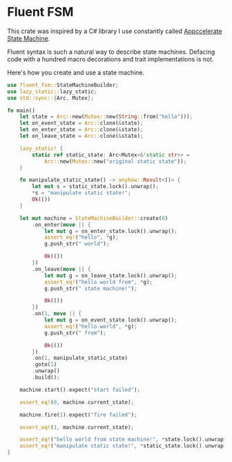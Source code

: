 # Fluent FSM

This crate was inspired by a C# library I use constantly called [Appccelerate State Machine](https://github.com/appccelerate/statemachine).

Fluent syntax is such a natural way to describe state machines. Defacing code with a hundred macro decorations
and trait implementations is not.

Here's how you create and use a state machine.

```Rust
use fluent_fsm::StateMachineBuilder;
use lazy_static::lazy_static;
use std::sync::{Arc, Mutex};

fn main()
    let state = Arc::new(Mutex::new(String::from("hello")));
    let on_event_state = Arc::clone(&state);
    let on_enter_state = Arc::clone(&state);
    let on_leave_state = Arc::clone(&state);

    lazy_static! {
        static ref static_state: Arc<Mutex<&'static str>> =
            Arc::new(Mutex::new("original static state"));
    }

    fn manipulate_static_state() -> anyhow::Result<()> {
        let mut s = static_state.lock().unwrap();
        *s = "manipulate static state!";
        Ok(())
    }

    let mut machine = StateMachineBuilder::create(0)
        .on_enter(move || {
            let mut g = on_enter_state.lock().unwrap();
            assert_eq!("hello", *g);
            g.push_str(" world");

            Ok(())
        })
        .on_leave(move || {
            let mut g = on_leave_state.lock().unwrap();
            assert_eq!("hello world from", *g);
            g.push_str(" state machine!");

            Ok(())
        })
        .on(1, move || {
            let mut g = on_event_state.lock().unwrap();
            assert_eq!("hello world", *g);
            g.push_str(" from");

            Ok(())
        })
        .on(1, manipulate_static_state)
        .goto(1)
        .unwrap()
        .build();

    machine.start().expect("start failed");

    assert_eq!(0, machine.current_state);

    machine.fire(1).expect("fire failed");

    assert_eq!(1, machine.current_state);

    assert_eq!("hello world from state machine!", *state.lock().unwrap());
    assert_eq!("manipulate static state!", *static_state.lock().unwrap());
}
```

